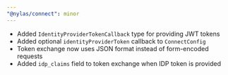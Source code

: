 ```yaml
---
"@nylas/connect": minor
---
```

- Added `IdentityProviderTokenCallback` type for providing JWT tokens
- Added optional `identityProviderToken` callback to `ConnectConfig`
- Token exchange now uses JSON format instead of form-encoded requests
- Added `idp_claims` field to token exchange when IDP token is provided

